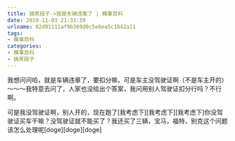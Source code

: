 ```yaml
---
title: 搞笑段子->就是车辆违章了 | 糗事百科
date: 2019-11-03 21:33:59
urlname: 02d91111af9b369d0c5e6ea5c1842a11
tags: 
- 糗事百科
categories:
- 糗事百科
- 搞笑段子
---
```

我想问问哈，就是车辆违章了，要扣分嘛，可是车主没驾驶证啊（不是车主开的）～～～我特意去问了，人家也没给出个答案，我问用别人驾驶证扣分行吗？不行啊。

可是我没驾驶证啊，别人开的，现在跑了[我考虑下][我考虑下][我考虑下]你没驾驶证买车干嘛？没驾驶证就不能买了？我还买了三辆，宝马，福特，别克这个问题该怎么处理呢[doge][doge][doge]


